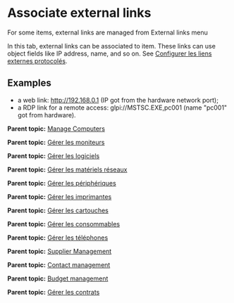 Associate external links
========================

For some items, external links are managed from External links menu

In this tab, external links can be associated to item. These links can
use object fields like IP address, name, and so on. See [Configurer les
liens externes
protocolés](config_link.html "Les liens externes se configurent depuis le menu Configuration > Liens externes").

Examples
--------

-   a web link: http://192.168.0.1 (IP got from the hardware network
    port);
-   a RDP link for a remote access: glpi://MSTSC.EXE,pc001 (name "pc001"
    got from hardware).

**Parent topic:** [Manage
Computers](../glpi/inventory_computer.html "Computers are managed from the menu Assets > Computers")

**Parent topic:** [Gérer les
moniteurs](../glpi/inventory_monitor.html "Les moniteurs se gèrent depuis le menu Parc > Moniteurs")

**Parent topic:** [Gérer les
logiciels](../glpi/inventory_software.html "Les logiciels se gèrent depuis le menu Parc > Logiciel")

**Parent topic:** [Gérer les matériels
réseaux](../glpi/inventory_networking.html "Les matériels réseaux se gèrent depuis le menu Parc > Réseaux")

**Parent topic:** [Gérer les
périphériques](../glpi/inventory_peripheral.html "Les périphériques se gèrent depuis le menu Parc > Périphériques")

**Parent topic:** [Gérer les
imprimantes](../glpi/inventory_printer.html "Les imprimantes se gèrent depuis le menu Parc > Imprimantes")

**Parent topic:** [Gérer les
cartouches](../glpi/inventory_cartridge.html "Les cartouches dans GLPI, caractéristiques et utilisation")

**Parent topic:** [Gérer les
consommables](../glpi/inventory_consumable.html "Les consommables se gèrent depuis le menu Parc > Consommables")

**Parent topic:** [Gérer les
téléphones](../glpi/inventory_phone.html "Les téléphones se gèrent depuis le menu Parc > Téléphones ;")

**Parent topic:** [Supplier
Management](../glpi/management_supplier.html "Suppliers are managed via menu Management > Suppliers")

**Parent topic:** [Contact
management](../glpi/management_contact.html "Contacts are managed via menu Management > Contacts")

**Parent topic:** [Budget
management](../glpi/management_budget.html "Budgets are managed via menu Management > Budgets")

**Parent topic:** [Gérer les
contrats](../glpi/management_contract.html "Les contrats sont gérés depuis le menu Gestion > Contrats")
